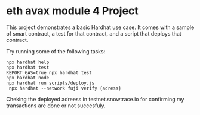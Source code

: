 # eth avax module 4 Project

This project demonstrates a basic Hardhat use case. It comes with a sample of smart contract, a test for that contract, and a script that deploys that contract.

Try running some of the following tasks:

```shell
npx hardhat help
npx hardhat test
REPORT_GAS=true npx hardhat test
npx hardhat node
npx hardhat run scripts/deploy.js
 npx hardhat --network fuji verify {adress}
```
Cheking the deployed adreess in testnet.snowtrace.io for confirming my transactions are done or not succesfuly.
